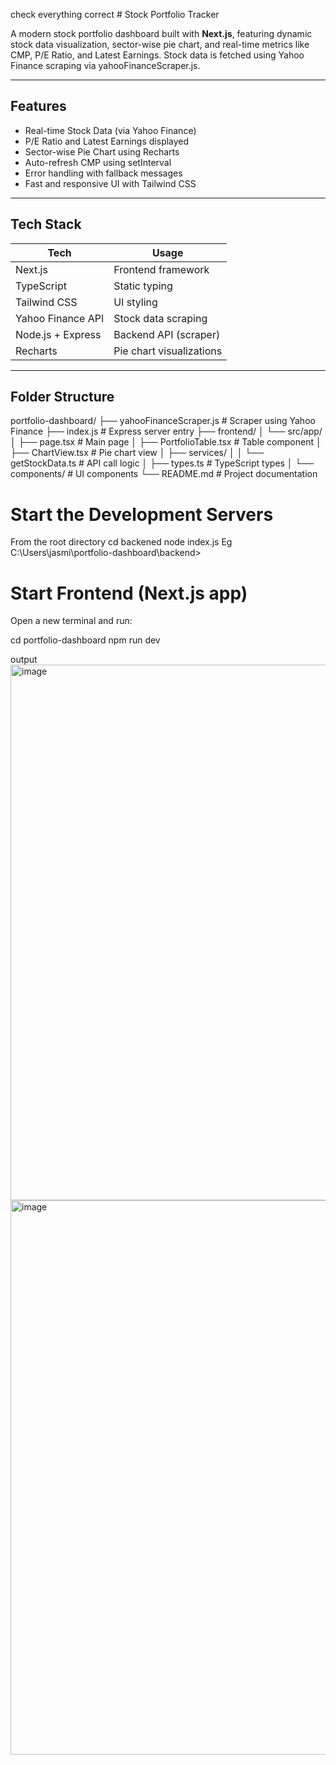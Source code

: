check everything correct # Stock Portfolio Tracker

A modern stock portfolio dashboard built with **Next.js**, featuring dynamic stock data visualization, sector-wise pie chart, and real-time metrics like CMP, P/E Ratio, and Latest Earnings. Stock data is fetched using Yahoo Finance scraping via yahooFinanceScraper.js.

---

## Features

- Real-time Stock Data (via Yahoo Finance)
-  P/E Ratio and Latest Earnings displayed
-  Sector-wise Pie Chart using Recharts
- Auto-refresh CMP using setInterval
-  Error handling with fallback messages
- Fast and responsive UI with Tailwind CSS

---

## Tech Stack

| Tech             | Usage                        |
|------------------|------------------------------|
| Next.js          | Frontend framework           |
| TypeScript       | Static typing                |
| Tailwind CSS     | UI styling                   |
| Yahoo Finance API| Stock data scraping          |
| Node.js + Express| Backend API (scraper)        |
| Recharts         | Pie chart visualizations     |

---

## Folder Structure
portfolio-dashboard/
├── yahooFinanceScraper.js # Scraper using Yahoo Finance
├── index.js # Express server entry
├── frontend/
│ └── src/app/
│ ├── page.tsx # Main page
│ ├── PortfolioTable.tsx # Table component
│ ├── ChartView.tsx # Pie chart view
│ ├── services/
│ │ └── getStockData.ts # API call logic
│ ├── types.ts # TypeScript types
│ └── components/ # UI components
└── README.md # Project documentation

 # Start the Development Servers
From the root directory
cd backened
node index.js
Eg  C:\Users\jasmi\portfolio-dashboard\backend> 

# Start Frontend (Next.js app)
Open a new terminal and run:

cd portfolio-dashboard
npm run dev

output
<img width="1918" height="857" alt="image" src="https://github.com/user-attachments/assets/a1bdfa7a-51ad-4b21-8789-526ce35d7396" />
<img width="1915" height="887" alt="image" src="https://github.com/user-attachments/assets/bc62870d-9a78-4c01-9ac6-d3e57ef79103" />


